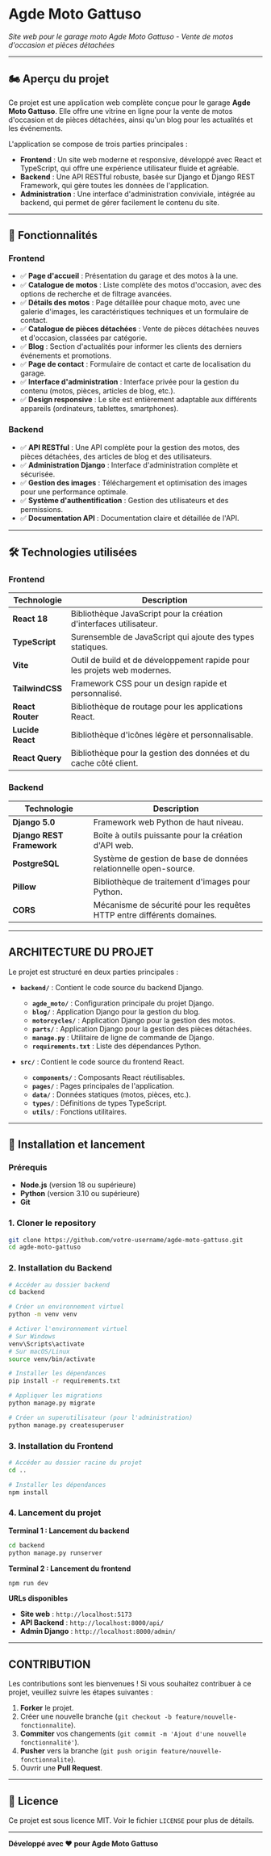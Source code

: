 # Agde Moto Gattuso

*Site web pour le garage moto Agde Moto Gattuso - Vente de motos d'occasion et pièces détachées*

---

## 🏍️ Aperçu du projet

Ce projet est une application web complète conçue pour le garage **Agde Moto Gattuso**. Elle offre une vitrine en ligne pour la vente de motos d'occasion et de pièces détachées, ainsi qu'un blog pour les actualités et les événements.

L'application se compose de trois parties principales :

- **Frontend** : Un site web moderne et responsive, développé avec React et TypeScript, qui offre une expérience utilisateur fluide et agréable.
- **Backend** : Une API RESTful robuste, basée sur Django et Django REST Framework, qui gère toutes les données de l'application.
- **Administration** : Une interface d'administration conviviale, intégrée au backend, qui permet de gérer facilement le contenu du site.

---

## 🎨 Fonctionnalités

### Frontend

- ✅ **Page d'accueil** : Présentation du garage et des motos à la une.
- ✅ **Catalogue de motos** : Liste complète des motos d'occasion, avec des options de recherche et de filtrage avancées.
- ✅ **Détails des motos** : Page détaillée pour chaque moto, avec une galerie d'images, les caractéristiques techniques et un formulaire de contact.
- ✅ **Catalogue de pièces détachées** : Vente de pièces détachées neuves et d'occasion, classées par catégorie.
- ✅ **Blog** : Section d'actualités pour informer les clients des derniers événements et promotions.
- ✅ **Page de contact** : Formulaire de contact et carte de localisation du garage.
- ✅ **Interface d'administration** : Interface privée pour la gestion du contenu (motos, pièces, articles de blog, etc.).
- ✅ **Design responsive** : Le site est entièrement adaptable aux différents appareils (ordinateurs, tablettes, smartphones).

### Backend

- ✅ **API RESTful** : Une API complète pour la gestion des motos, des pièces détachées, des articles de blog et des utilisateurs.
- ✅ **Administration Django** : Interface d'administration complète et sécurisée.
- ✅ **Gestion des images** : Téléchargement et optimisation des images pour une performance optimale.
- ✅ **Système d'authentification** : Gestion des utilisateurs et des permissions.
- ✅ **Documentation API** : Documentation claire et détaillée de l'API.

---

## 🛠️ Technologies utilisées

### Frontend

| Technologie | Description |
|---|---|
| **React 18** | Bibliothèque JavaScript pour la création d'interfaces utilisateur. |
| **TypeScript** | Surensemble de JavaScript qui ajoute des types statiques. |
| **Vite** | Outil de build et de développement rapide pour les projets web modernes. |
| **TailwindCSS** | Framework CSS pour un design rapide et personnalisé. |
| **React Router** | Bibliothèque de routage pour les applications React. |
| **Lucide React** | Bibliothèque d'icônes légère et personnalisable. |
| **React Query** | Bibliothèque pour la gestion des données et du cache côté client. |

### Backend

| Technologie | Description |
|---|---|
| **Django 5.0** | Framework web Python de haut niveau. |
| **Django REST Framework** | Boîte à outils puissante pour la création d'API web. |
| **PostgreSQL** | Système de gestion de base de données relationnelle open-source. |
| **Pillow** | Bibliothèque de traitement d'images pour Python. |
| **CORS** | Mécanisme de sécurité pour les requêtes HTTP entre différents domaines. |

---

## ARCHITECTURE DU PROJET

Le projet est structuré en deux parties principales :

- **`backend/`** : Contient le code source du backend Django.
  - **`agde_moto/`** : Configuration principale du projet Django.
  - **`blog/`** : Application Django pour la gestion du blog.
  - **`motorcycles/`** : Application Django pour la gestion des motos.
  - **`parts/`** : Application Django pour la gestion des pièces détachées.
  - **`manage.py`** : Utilitaire de ligne de commande de Django.
  - **`requirements.txt`** : Liste des dépendances Python.

- **`src/`** : Contient le code source du frontend React.
  - **`components/`** : Composants React réutilisables.
  - **`pages/`** : Pages principales de l'application.
  - **`data/`** : Données statiques (motos, pièces, etc.).
  - **`types/`** : Définitions de types TypeScript.
  - **`utils/`** : Fonctions utilitaires.

---

## 🚀 Installation et lancement

### Prérequis

- **Node.js** (version 18 ou supérieure)
- **Python** (version 3.10 ou supérieure)
- **Git**

### 1. Cloner le repository

```bash
git clone https://github.com/votre-username/agde-moto-gattuso.git
cd agde-moto-gattuso
```

### 2. Installation du Backend

```bash
# Accéder au dossier backend
cd backend

# Créer un environnement virtuel
python -m venv venv

# Activer l'environnement virtuel
# Sur Windows
venv\Scripts\activate
# Sur macOS/Linux
source venv/bin/activate

# Installer les dépendances
pip install -r requirements.txt

# Appliquer les migrations
python manage.py migrate

# Créer un superutilisateur (pour l'administration)
python manage.py createsuperuser
```

### 3. Installation du Frontend

```bash
# Accéder au dossier racine du projet
cd ..

# Installer les dépendances
npm install
```

### 4. Lancement du projet

**Terminal 1 : Lancement du backend**

```bash
cd backend
python manage.py runserver
```

**Terminal 2 : Lancement du frontend**

```bash
npm run dev
```

**URLs disponibles**

- **Site web** : `http://localhost:5173`
- **API Backend** : `http://localhost:8000/api/`
- **Admin Django** : `http://localhost:8000/admin/`

---

## CONTRIBUTION

Les contributions sont les bienvenues ! Si vous souhaitez contribuer à ce projet, veuillez suivre les étapes suivantes :

1. **Forker** le projet.
2. Créer une nouvelle branche (`git checkout -b feature/nouvelle-fonctionnalite`).
3. **Commiter** vos changements (`git commit -m 'Ajout d'une nouvelle fonctionnalité'`).
4. **Pusher** vers la branche (`git push origin feature/nouvelle-fonctionnalite`).
5. Ouvrir une **Pull Request**.

---

## 📄 Licence

Ce projet est sous licence MIT. Voir le fichier `LICENSE` pour plus de détails.

---

**Développé avec ❤️ pour Agde Moto Gattuso**